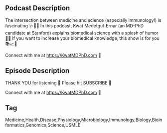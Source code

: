 ## Podcast Description

The intersection between medicine and science (especially immunology!) is fascinating 🩺🧬🤩
In this podcast, Kwat Medetgul-Ernar (an MD-PhD candidate at Stanford) explains biomedical science with a splash of humor 🥼🤣
If you want to increase your biomedical knowledge, this show is for you 📚📈🌲

Connect with me at https://KwatMDPhD.com 📍

## Episode Description

THANK YOU for listening 🩵
Please hit SUBSCRIBE 💖

Connect with me at https://KwatMDPhD.com 📍

## Tag

Medicine,Health,Disease,Physiology,Microbiology,Immunology,Biology,Bioinformatics,Genomics,Science,USMLE
